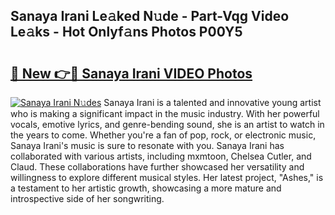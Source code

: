## Sanaya Irani Le𝚊ked N𝚞de - Part-Vqg Video Le𝚊ks - Hot Onlyf𝚊ns Photos P00Y5

# <h2><a href="http://ac19016.deff.icu/?id=Sanaya+Irani">🔗 New 👉🔴 Sanaya Irani VIDEO Photos</a></h2>

[![Sanaya Irani N𝚞des](https://i.imgur.com/rIISA9y.gif)](http://ac19016.deff.icu/?id=Sanaya+Irani)
Sanaya Irani is a talented and innovative young artist who is making a significant impact in the music industry. With her powerful vocals, emotive lyrics, and genre-bending sound, she is an artist to watch in the years to come. Whether you're a fan of pop, rock, or electronic music, Sanaya Irani's music is sure to resonate with you. Sanaya Irani has collaborated with various artists, including mxmtoon, Chelsea Cutler, and Claud. These collaborations have further showcased her versatility and willingness to explore different musical styles. Her latest project, "Ashes," is a testament to her artistic growth, showcasing a more mature and introspective side of her songwriting.
